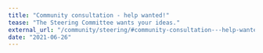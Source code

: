 ```yaml
---
title: "Community consultation - help wanted!"
tease: "The Steering Committee wants your ideas."
external_url: "/community/steering/#community-consultation---help-wanted"
date: "2021-06-26"
---
```

